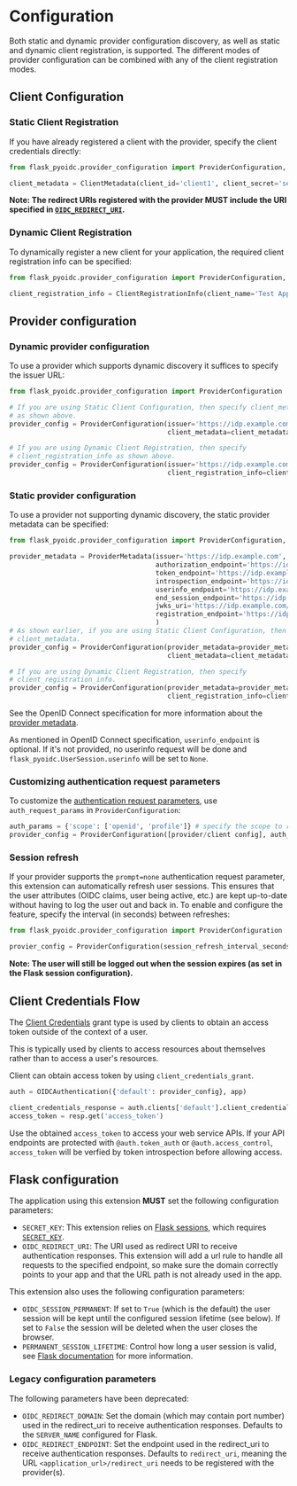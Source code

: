 # Configuration

Both static and dynamic provider configuration discovery, as well as static and dynamic client registration, is
supported. The different modes of provider configuration can be combined with any of the client registration modes.

## Client Configuration

### Static Client Registration

If you have already registered a client with the provider, specify the client credentials directly:
```python
from flask_pyoidc.provider_configuration import ProviderConfiguration, ClientMetadata

client_metadata = ClientMetadata(client_id='client1', client_secret='secret1')
```

**Note: The redirect URIs registered with the provider MUST include the URI specified in
[`OIDC_REDIRECT_URI`](#flask-configuration).**


### Dynamic Client Registration

To dynamically register a new client for your application, the required client registration info can be specified:

```python
from flask_pyoidc.provider_configuration import ProviderConfiguration, ClientRegistrationInfo

client_registration_info = ClientRegistrationInfo(client_name='Test App', contacts=['dev@example.com'])
```

## Provider configuration

### Dynamic provider configuration

To use a provider which supports dynamic discovery it suffices to specify the issuer URL:
```python
from flask_pyoidc.provider_configuration import ProviderConfiguration

# If you are using Static Client Configuration, then specify client_metadata
# as shown above.
provider_config = ProviderConfiguration(issuer='https://idp.example.com',
                                        client_metadata=client_metadata)

# If you are using Dynamic Client Registration, then specify
# client_registration_info as shown above.
provider_config = ProviderConfiguration(issuer='https://idp.example.com',
                                        client_registration_info=client_registration_info)
```

### Static provider configuration

To use a provider not supporting dynamic discovery, the static provider metadata can be specified:
```python
from flask_pyoidc.provider_configuration import ProviderConfiguration, ProviderMetadata

provider_metadata = ProviderMetadata(issuer='https://idp.example.com',
                                     authorization_endpoint='https://idp.example.com/auth',
                                     token_endpoint='https://idp.example.com/token',
                                     introspection_endpoint='https://idp.example.com/introspect',
                                     userinfo_endpoint='https://idp.example.com/userinfo',
                                     end_session_endpoint='https://idp.example.com/logout',
                                     jwks_uri='https://idp.example.com/certs',
                                     registration_endpoint='https://idp.example.com/registration'
                                     )
# As shown earlier, if you are using Static Client Configuration, then specify
# client_metadata.
provider_config = ProviderConfiguration(provider_metadata=provider_metadata,
                                        client_metadata=client_metadata)

# If you are using Dynamic Client Registration, then specify
# client_registration_info.
provider_config = ProviderConfiguration(provider_metadata=provider_metadata,
                                        client_registration_info=client_registration_info)
```

See the OpenID Connect specification for more information about the
[provider metadata](https://openid.net/specs/openid-connect-discovery-1_0.html#ProviderMetadata).

As mentioned in OpenID Connect specification, `userinfo_endpoint` is optional. If it's not provided, no userinfo
request will be done and `flask_pyoidc.UserSession.userinfo` will be set to `None`.  

### Customizing authentication request parameters
To customize the [authentication request parameters](https://openid.net/specs/openid-connect-core-1_0.html#AuthRequest),
use `auth_request_params` in `ProviderConfiguration`:
```python
auth_params = {'scope': ['openid', 'profile']} # specify the scope to request
provider_config = ProviderConfiguration([provider/client config], auth_request_params=auth_params)
```

### Session refresh

If your provider supports the `prompt=none` authentication request parameter, this extension can automatically refresh
user sessions. This ensures that the user attributes (OIDC claims, user being active, etc.) are kept up-to-date without
having to log the user out and back in. To enable and configure the feature, specify the interval (in seconds) between
refreshes:
```python
from flask_pyoidc.provider_configuration import ProviderConfiguration

provier_config = ProviderConfiguration(session_refresh_interval_seconds=1800, [provider/client config])
```

**Note: The user will still be logged out when the session expires (as set in the Flask session configuration).**

## Client Credentials Flow
The [Client Credentials](https://tools.ietf.org/html/rfc6749#section-4.4) grant type is used by clients to obtain an access token outside of the context of a user.

This is typically used by clients to access resources about themselves rather than to access a user's resources.

Client can obtain access token by using `client_credentials_grant`.

```python
auth = OIDCAuthentication({'default': provider_config}, app)

client_credentials_response = auth.clients['default'].client_credentials_grant()
access_token = resp.get('access_token')
```

Use the obtained `access_token` to access your web service APIs.
If your API endpoints are protected with `@auth.token_auth` or
`@auth.access_control`, `access_token` will be verfied by token introspection
before allowing access.

## Flask configuration

The application using this extension **MUST** set the following configuration parameters:

* `SECRET_KEY`: This extension relies on [Flask sessions](https://flask.palletsprojects.com/en/2.0.x/quickstart/#sessions), which
   requires [`SECRET_KEY`](https://flask.palletsprojects.com/en/2.0.x/config/#builtin-configuration-values).
* `OIDC_REDIRECT_URI`: The URI used as redirect URI to receive authentication responses. This extension will add a url
   rule to handle all requests to the specified endpoint, so make sure the domain correctly points to your app and that
   the URL path is not already used in the app.

This extension also uses the following configuration parameters:
* `OIDC_SESSION_PERMANENT`: If set to `True` (which is the default) the user session will be kept until the configured
  session lifetime (see below). If set to `False` the session will be deleted when the user closes the browser.
* `PERMANENT_SESSION_LIFETIME`: Control how long a user session is valid, see
  [Flask documentation](https://flask.palletsprojects.com/en/2.0.x/config/#PERMANENT_SESSION_LIFETIME) for more information.

### Legacy configuration parameters
The following parameters have been deprecated:
* `OIDC_REDIRECT_DOMAIN`: Set the domain (which may contain port number) used in the redirect_uri to receive
  authentication responses. Defaults to the `SERVER_NAME` configured for Flask.
* `OIDC_REDIRECT_ENDPOINT`: Set the endpoint used in the redirect_uri to receive authentication responses. Defaults to
  `redirect_uri`, meaning the URL `<application_url>/redirect_uri` needs to be registered with the provider(s).

